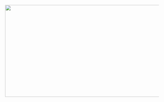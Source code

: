<a href="https://github.com/devxb/gitanimals">
  
<img
  src="https://render.gitanimals.org/farms/2Jaeheon"
  width="600"
  height="300"
/>
</a>

